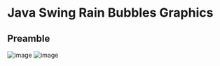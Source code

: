 # Java Swing Rain Bubbles Graphics
## Preamble
![image](https://github.com/Dan-blcw/J-Swing-Rain-Bubbles-Graphics/assets/127305381/459fac1f-fada-4786-b78e-b42448d759c8)
![image](https://github.com/Dan-blcw/J-Swing-Rain-Bubbles-Graphics/assets/127305381/ad20321e-e1df-4185-9ced-2f4bd28d5794)
